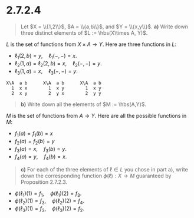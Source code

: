# 2.7.2.4 

> Let $X = \\{1,2\\}$, $A = \\{a,b\\}$, and $Y = \\{x,y\\}$.
> **a)** Write down three distinct elements of $L := \hbs(X\times A, Y)$.

$L$ is the set of functions from $X\times A \to Y$. Here are three functions in
$L$:

 - $\ell_1(2,b) = y, \quad \ell_1(-,-) = x$.
 - $\ell_2(1,a) = \ell_2(2,b) = x, \quad \ell_2(-,-) = y$.
 - $\ell_3(1,a) = x, \quad \ell_3(-,-) = y$.

```
X\A  a b      X\A  a b      X\A  a b
  1  x x        1  x y        1  x y
  2  x y        2  y x        2  y y
```

> **b)** Write down all the elements of $M := \hbs(A,Y)$.

$M$ is the set of functions from $A\to Y$. Here are all the possible functions
in $M$:
 - $f_1(a) = f_1(b) = x$
 - $f_2(a) = f_2(b) = y$
 - $f_3(a) = x, \quad f_3(b) = y$.
 - $f_4(a) = y, \quad f_4(b) = x$.

> **c)** For each of the three elements of $\ell \in L$ you chose in part a),
> write down the corresponding function $\phi(\ell): X\to M$ guaranteed by
> Proposition 2.7.2.3.

 - $\phi(\ell_1)(1) = f_1, \quad \phi(\ell_1)(2) = f_3$.
 - $\phi(\ell_2)(1) = f_3, \quad \phi(\ell_2)(2) = f_4$.
 - $\phi(\ell_3)(1) = f_3, \quad \phi(\ell_3)(2) = f_2$.
